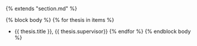 {% extends "section.md" %}

{% block body %}
{% for thesis in items %}
+ {{ thesis.title }}, {{ thesis.supervisor}}
{% endfor %}
{% endblock body %}
